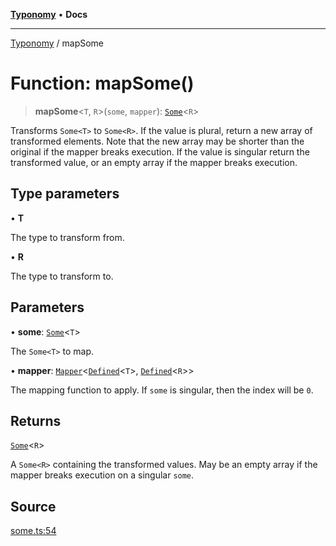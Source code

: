 [**Typonomy**](../README.md) • **Docs**

***

[Typonomy](../globals.md) / mapSome

# Function: mapSome()

> **mapSome**\<`T`, `R`\>(`some`, `mapper`): [`Some`](../type-aliases/Some.md)\<`R`\>

Transforms `Some<T>` to `Some<R>`.
If the value is plural, return a new array of transformed elements.
Note that the new array may be shorter than the original if the mapper breaks execution.
If the value is singular return the transformed value,
or an empty array if the mapper breaks execution.

## Type parameters

• **T**

The type to transform from.

• **R**

The type to transform to.

## Parameters

• **some**: [`Some`](../type-aliases/Some.md)\<`T`\>

The `Some<T>` to map.

• **mapper**: [`Mapper`](../type-aliases/Mapper.md)\<[`Defined`](../type-aliases/Defined.md)\<`T`\>, [`Defined`](../type-aliases/Defined.md)\<`R`\>\>

The mapping function to apply. If `some` is singular, then the index will be `0`.

## Returns

[`Some`](../type-aliases/Some.md)\<`R`\>

A `Some<R>` containing the transformed values.
 May be an empty array if the mapper breaks execution on a singular `some`.

## Source

[some.ts:54](https://github.com/softcraft-development/typonomy/blob/c5db2fa8cb85771ae57ef1e5ca7f405fc63a6f0d/src/some.ts#L54)
